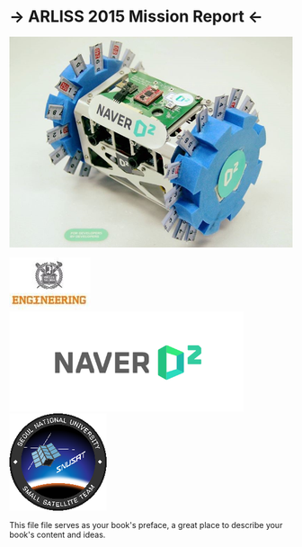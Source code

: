 # -> ARLISS 2015 Mission Report <-


![](ar15.jpg) 

![](engineering.jpg)
![](naver.png)
![](snusat.png)

This file file serves as your book's preface, a great place to describe your book's content and ideas.
